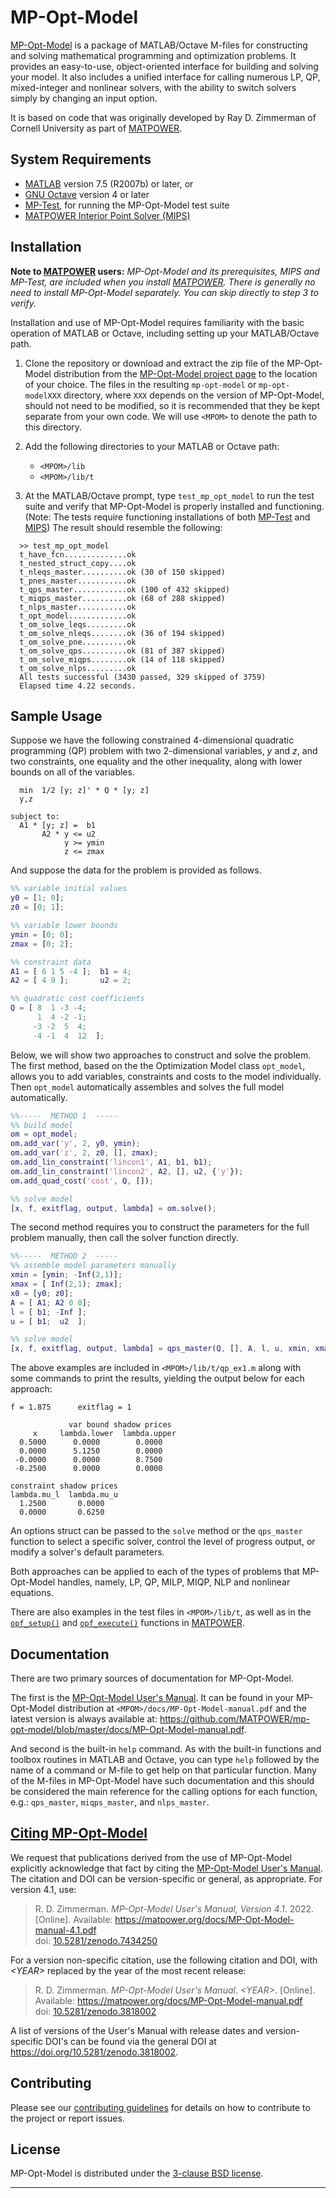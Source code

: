 MP-Opt-Model
============

[MP-Opt-Model][1] is a package of MATLAB/Octave M-files for constructing
and solving mathematical programming and optimization problems. It provides
an easy-to-use, object-oriented interface for building and solving your
model. It also includes a unified interface for calling numerous LP, QP,
mixed-integer and nonlinear solvers, with the ability to switch solvers
simply by changing an input option.

It is based on code that was originally developed by Ray D. Zimmerman of
Cornell University as part of [MATPOWER][2].


System Requirements
-------------------

*   [MATLAB][3] version 7.5 (R2007b) or later, or
*   [GNU Octave][4] version 4 or later
*   [MP-Test][5], for running the MP-Opt-Model test suite
*   [MATPOWER Interior Point Solver (MIPS)][6]


Installation
------------

**Note to [MATPOWER][2] users:** _MP-Opt-Model and its prerequisites, MIPS
and MP-Test, are included when you install [MATPOWER][2]. There is generally
no need to install MP-Opt-Model separately. You can skip directly to step 3
to verify._

Installation and use of MP-Opt-Model requires familiarity with the basic operation
of MATLAB or Octave, including setting up your MATLAB/Octave path.

1.  Clone the repository or download and extract the zip file of the MP-Opt-Model
    distribution from the [MP-Opt-Model project page][1] to the location of your
    choice. The files in the resulting `mp-opt-model` or `mp-opt-modelXXX` directory,
    where `XXX` depends on the version of MP-Opt-Model, should not need to be
    modified, so it is recommended that they be kept separate from your
    own code. We will use `<MPOM>` to denote the path to this directory.

2.  Add the following directories to your MATLAB or Octave path:
    *   `<MPOM>/lib`
    *   `<MPOM>/lib/t`

3.  At the MATLAB/Octave prompt, type `test_mp_opt_model` to run the test suite and
    verify that MP-Opt-Model is properly installed and functioning. (Note: The
    tests require functioning installations of both [MP-Test][5] and
    [MIPS][6]) The result should resemble the following:
```
  >> test_mp_opt_model
  t_have_fcn..............ok
  t_nested_struct_copy....ok
  t_nleqs_master..........ok (30 of 150 skipped)
  t_pnes_master...........ok
  t_qps_master............ok (100 of 432 skipped)
  t_miqps_master..........ok (68 of 288 skipped)
  t_nlps_master...........ok
  t_opt_model.............ok
  t_om_solve_leqs.........ok
  t_om_solve_nleqs........ok (36 of 194 skipped)
  t_om_solve_pne..........ok
  t_om_solve_qps..........ok (81 of 387 skipped)
  t_om_solve_miqps........ok (14 of 118 skipped)
  t_om_solve_nlps.........ok
  All tests successful (3430 passed, 329 skipped of 3759)
  Elapsed time 4.22 seconds.
```

Sample Usage
------------

Suppose we have the following constrained 4-dimensional quadratic
programming (QP) problem with two 2-dimensional variables, _y_ and _z_,
and two constraints, one equality and the other inequality, along with
lower bounds on all of the variables.

```
  min  1/2 [y; z]' * Q * [y; z]
  y,z
  
subject to:
  A1 * [y; z] =  b1
       A2 * y <= u2
            y >= ymin
            z <= zmax
```

And suppose the data for the problem is provided as follows.

```matlab
%% variable initial values
y0 = [1; 0];
z0 = [0; 1];

%% variable lower bounds
ymin = [0; 0];
zmax = [0; 2];

%% constraint data
A1 = [ 6 1 5 -4 ];  b1 = 4;
A2 = [ 4 9 ];       u2 = 2;

%% quadratic cost coefficients
Q = [ 8  1 -3 -4;
      1  4 -2 -1;
     -3 -2  5  4;
     -4 -1  4  12  ];
```

Below, we will show two approaches to construct and solve the problem.
The first method, based on the the Optimization Model class `opt_model`,
allows you to add variables, constraints and costs to the model
individually. Then `opt_model` automatically assembles and solves the
full model automatically.


```matlab
%%-----  METHOD 1  -----
%% build model
om = opt_model;
om.add_var('y', 2, y0, ymin);
om.add_var('z', 2, z0, [], zmax);
om.add_lin_constraint('lincon1', A1, b1, b1);
om.add_lin_constraint('lincon2', A2, [], u2, {'y'});
om.add_quad_cost('cost', Q, []);

%% solve model
[x, f, exitflag, output, lambda] = om.solve();
```

The second method requires you to construct the parameters for the full
problem manually, then call the solver function directly.

```matlab
%%-----  METHOD 2  -----
%% assemble model parameters manually
xmin = [ymin; -Inf(2,1)];
xmax = [ Inf(2,1); zmax];
x0 = [y0; z0];
A = [ A1; A2 0 0];
l = [ b1; -Inf ];
u = [ b1;  u2  ];

%% solve model
[x, f, exitflag, output, lambda] = qps_master(Q, [], A, l, u, xmin, xmax, x0);
```

The above examples are included in `<MPOM>/lib/t/qp_ex1.m` along with
some commands to print the results, yielding the output below for
each approach:


```
f = 1.875      exitflag = 1

             var bound shadow prices
     x     lambda.lower  lambda.upper
  0.5000      0.0000        0.0000
  0.0000      5.1250        0.0000
 -0.0000      0.0000        8.7500
 -0.2500      0.0000        0.0000

constraint shadow prices
lambda.mu_l  lambda.mu_u
  1.2500       0.0000
  0.0000       0.6250
```

An options struct can be passed to the `solve` method or the
`qps_master` function to select a specific solver, control the level of
progress output, or modify a solver's default parameters.

Both approaches can be applied to each of the types of problems that
MP-Opt-Model handles, namely, LP, QP, MILP, MIQP, NLP and nonlinear equations.

There are also examples in the test files in `<MPOM>/lib/t`, as well as in
the [`opf_setup()`][12] and [`opf_execute()`][13] functions in [MATPOWER][2].


Documentation
-------------

There are two primary sources of documentation for MP-Opt-Model.

The first is the [MP-Opt-Model User's Manual][7]. It can be found in
your MP-Opt-Model distribution at `<MPOM>/docs/MP-Opt-Model-manual.pdf`
and the latest version is always available at:
<https://github.com/MATPOWER/mp-opt-model/blob/master/docs/MP-Opt-Model-manual.pdf>.

And second is the built-in `help` command. As with the built-in
functions and toolbox routines in MATLAB and Octave, you can type `help`
followed by the name of a command or M-file to get help on that particular
function. Many of the M-files in MP-Opt-Model have such documentation and this
should be considered the main reference for the calling options for each
function, e.g.: `qps_master`, `miqps_master`, and `nlps_master`.


[Citing MP-Opt-Model][10]
-------------------------

We request that publications derived from the use of MP-Opt-Model
explicitly acknowledge that fact by citing the [MP-Opt-Model User's Manual][7].
The citation and DOI can be version-specific or general, as appropriate.
For version 4.1, use:

>   R. D. Zimmerman. *MP-Opt-Model User's Manual, Version 4.1*. 2022.
    [Online]. Available: https://matpower.org/docs/MP-Opt-Model-manual-4.1.pdf  
    doi: [10.5281/zenodo.7434250](https://doi.org/10.5281/zenodo.7434250)

For a version non-specific citation, use the following citation and DOI,
with *\<YEAR\>* replaced by the year of the most recent release:

>   R. D. Zimmerman. *MP-Opt-Model User's Manual*. *\<YEAR\>*.
    [Online]. Available: https://matpower.org/docs/MP-Opt-Model-manual.pdf  
    doi: [10.5281/zenodo.3818002][11]

A list of versions of the User's Manual with release dates and
version-specific DOI's can be found via the general DOI at
https://doi.org/10.5281/zenodo.3818002.


Contributing
------------

Please see our [contributing guidelines][8] for details on how to
contribute to the project or report issues.


License
-------

MP-Opt-Model is distributed under the [3-clause BSD license][9].

----
[1]: https://github.com/MATPOWER/mp-opt-model
[2]: https://matpower.org/
[3]: https://www.mathworks.com/
[4]: https://www.gnu.org/software/octave/
[5]: https://github.com/MATPOWER/mptest
[6]: https://github.com/MATPOWER/mips
[7]: docs/MP-Opt-Model-manual.pdf
[8]: CONTRIBUTING.md
[9]: LICENSE
[10]: CITATION
[11]: https://doi.org/10.5281/zenodo.3818002
[12]: https://github.com/MATPOWER/matpower/blob/master/lib/opf_setup.m
[13]: https://github.com/MATPOWER/matpower/blob/master/lib/opf_execute.m